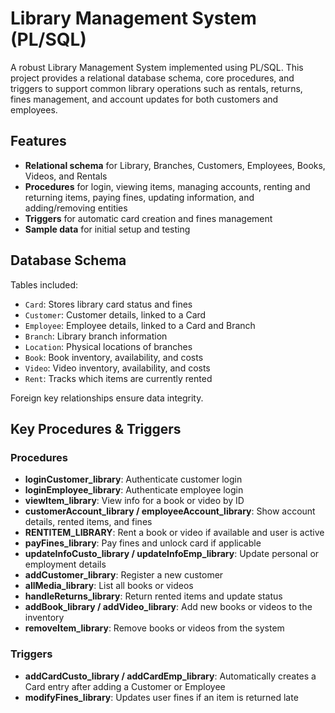 # Library Management System (PL/SQL)

A robust Library Management System implemented using PL/SQL. This project provides a relational database schema, core procedures, and triggers to support common library operations such as rentals, returns, fines management, and account updates for both customers and employees.

## Features

- **Relational schema** for Library, Branches, Customers, Employees, Books, Videos, and Rentals
- **Procedures** for login, viewing items, managing accounts, renting and returning items, paying fines, updating information, and adding/removing entities
- **Triggers** for automatic card creation and fines management
- **Sample data** for initial setup and testing

## Database Schema

Tables included:

- `Card`: Stores library card status and fines
- `Customer`: Customer details, linked to a Card
- `Employee`: Employee details, linked to a Card and Branch
- `Branch`: Library branch information
- `Location`: Physical locations of branches
- `Book`: Book inventory, availability, and costs
- `Video`: Video inventory, availability, and costs
- `Rent`: Tracks which items are currently rented

Foreign key relationships ensure data integrity.

## Key Procedures & Triggers

### Procedures

- **loginCustomer_library**: Authenticate customer login
- **loginEmployee_library**: Authenticate employee login
- **viewItem_library**: View info for a book or video by ID
- **customerAccount_library / employeeAccount_library**: Show account details, rented items, and fines
- **RENTITEM_LIBRARY**: Rent a book or video if available and user is active
- **payFines_library**: Pay fines and unlock card if applicable
- **updateInfoCusto_library / updateInfoEmp_library**: Update personal or employment details
- **addCustomer_library**: Register a new customer
- **allMedia_library**: List all books or videos
- **handleReturns_library**: Return rented items and update status
- **addBook_library / addVideo_library**: Add new books or videos to the inventory
- **removeItem_library**: Remove books or videos from the system

### Triggers

- **addCardCusto_library / addCardEmp_library**: Automatically creates a Card entry after adding a Customer or Employee
- **modifyFines_library**: Updates user fines if an item is returned late

